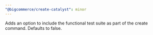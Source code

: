 ```yaml
---
"@bigcommerce/create-catalyst": minor
---
```


Adds an option to include the functional test suite as part of the create command. Defaults to false.
